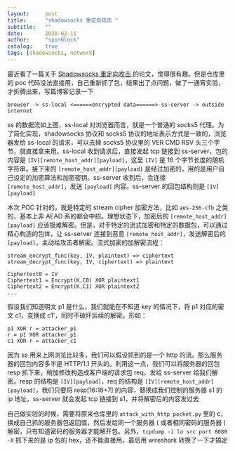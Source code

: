 ```yaml
---
layout:     post
title:      "shadowsocks 重定向攻击 "
subtitle:   ""
date:       2020-02-15
author:     "spin6lock"
catalog:    true
tags: [shadowsocks, network]
---
```


最近看了一篇关于 [Shadowsocks 重定向攻击 ](https://github.com/edwardz246003/shadowsocks) 的论文，觉得很有趣。但是仓库里的 poc 代码没法直接用，自己重新抓了包，结果出了点问题，做了一通宵实验，才折腾出来，写篇博客记录一下

```
browser -> ss-local <======encrypted data======> ss-server -> outside internet
```
ss 的数据流如上图，ss-local 对浏览器而言，就是一个普通的 socks5 代理。为了简化实现，shadowsocks 协议和 socks5 协议的地址表示方式是一致的，浏览器发给 ss-local 的请求，可以去掉 socks5 协议里的 VER CMD RSV 头三个字节，就直接拿来用。ss-local 收到请求后，直接发起 tcp 链接到 ss-server，包的内容是 `[IV][remote_host_addr][payload]`，这里 `[IV]` 是 16 个字节长度的随机字符串。接下来的 `[remote_host_addr][payload]` 是经过加密的，用的是用户自己设定的加密算法和加密密钥。ss-server 收到后，会连接 `[remote_host_addr]`，发送 `[payload]` 内容。ss-server 的回包结构则是 `[IV][payload]`

本次 POC 针对的，就是特定的 stream cipher 加密方法，比如 `aes-256-cfb` 之类的，基本上非 AEAD 系的都会中招。理想状态下，加密后的 `[remote_host_addr][payload]` 应该极难解密。但是，对于特定的流式加密和特定的数据包，可以通过精心构造的包体，让 ss-server 连接到恶意 `[remote_host_addr]`，发送解密后的 `[payload]`，主动给攻击者解密。流式加密的加解密流程：

```
stream_encrypt_func(key, IV, plaintext) => ciphertext
stream_decrypt_func(key, IV, ciphertext) => plaintext

Ciphertext0 = IV
Ciphertext1 = Encrypt(K,C0) XOR plaintext1
Ciphertext2 = Encrypt(K,C1) XOR plaintext2
...
```

假设我们知道明文 p1 是什么，我们就能在不知道 key 的情况下，将 p1 对应的密文 c1，变换成 c1'，同时不破坏后续的解密。形如：
```
p1 XOR r = attacker_p1
r = p1 XOR attacker_p1
c1 XOR r = attacker_c1
```

因为 ss 用来上网浏览比较多，我们可以假设抓到的是一个 http 的流。那么服务器的回包内容多半是 HTTP/1.1 开头的。利用这一点，我们可以将服务器的回包 resp 抓下来，稍加修改构造成客户端的请求包 req，发给 ss-server 给我们解密。resp 的结构是 `[IV][payload]`，req 的结构是 `[IV][remote_host_addr][payload]`，我们只要将 resp[16:16+7] 的内容，替换成我们控制的服务器 s1 的 ip 地址，ss-server 就会发起 tcp 链接到 s1，并将解密后的内容发过去

自己做实验的时候，需要将原来仓库里的 `attack_with_http_pocket.py` 里的 c，换成自己抓的服务器包返回值，然后发给同一个服务器 ( 或者相同密码的服务器 ) 解密，只有知道密码的服务器才能解开包。另外，`tcpdump -i lo src port 8080 -X` 抓下来的是 ip 包的 hex，还不能直接用，最后用 wireshark 转换了一下才搞定
